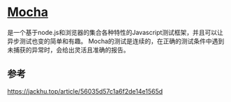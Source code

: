 # [Mocha](http://mochajs.org/)
是一个基于node.js和浏览器的集合各种特性的Javascript测试框架，并且可以让异步测试也变的简单和有趣。
Mocha的测试是连续的，在正确的测试条件中遇到未捕获的异常时，会给出灵活且准确的报告。

## 参考
https://jackhu.top/article/56035d57c1a6f2de14e1565d